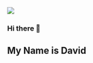 <img src="https://telegra.ph/file/f6e7acb0b7fc0662c81ff.jpg">

### Hi there 👋
<h2>My Name is David</h2>
